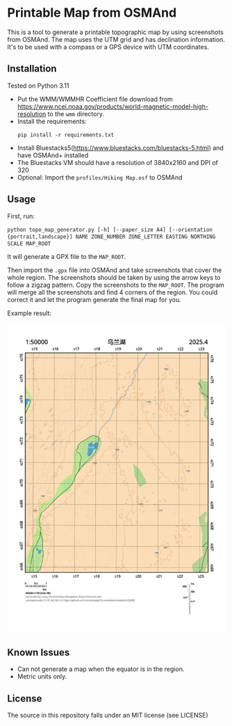 # Printable Map from OSMAnd

This is a tool to generate a printable topographic map by using screenshots from OSMAnd. The map uses the UTM grid and has declination information. It's to be used with a compass or a GPS device with UTM coordinates.

## Installation

Tested on Python 3.11

- Put the WMM/WMMHR Coefficient file download from https://www.ncei.noaa.gov/products/world-magnetic-model-high-resolution to the `wmm` directory.
- Install the requirements:
  ```shell
  pip install -r requirements.txt
  ```
- Install Bluestacks5(https://www.bluestacks.com/bluestacks-5.html) and have OSMAnd+ installed
- The Bluestacks VM should have a resolution of 3840x2160 and DPI of 320
- Optional: Import the `profiles/Hiking Map.osf` to OSMAnd

## Usage

First, run:

```shell
python topo_map_generator.py [-h] [--paper_size A4] [--orientation {portrait,landscape}] NAME ZONE_NUMBER ZONE_LETTER EASTING NORTHING SCALE MAP_ROOT
```

It will generate a GPX file to the `MAP_ROOT`.

Then import the `.gpx` file into OSMAnd and take screenshots that cover the whole region. The screenshots should be taken by using the arrow keys to follow a zigzag pattern. Copy the screenshots to the `MAP_ROOT`. The program will merge all the screenshots and find 4 corners of the region. You could correct it and let the program generate the final map for you.

Example result:

![Example](images/example.png)

## Known Issues

- Can not generate a map when the equator is in the region.
- Metric units only.

## License

The source in this repository falls under an MIT license (see LICENSE)